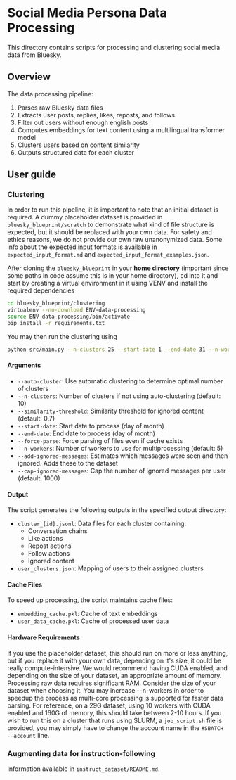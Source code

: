 # Social Media Persona Data Processing

This directory contains scripts for processing and clustering social media data from Bluesky.

## Overview

The data processing pipeline:
1. Parses raw Bluesky data files
2. Extracts user posts, replies, likes, reposts, and follows
3. Filter out users without enough english posts
4. Computes embeddings for text content using a multilingual transformer model
5. Clusters users based on content similarity
6. Outputs structured data for each cluster

## User guide

### Clustering
In order to run this pipeline, it is important to note that an initial dataset
is required. A dummy placeholder dataset is provided in `bluesky_blueprint/scratch` to
demonstrate what kind of file structure is expected, but
it should be replaced with your own data. For safety and ethics reasons, we do
not provide our own raw unanonymized data. Some info about the expected input formats
is available in `expected_input_format.md` and `expected_input_format_examples.json`.

After cloning the `bluesky_blueprint` in your **home directory** (important since some paths
in code assume this is in your home directory), cd into it and start by creating a virtual
environment in it using VENV and install the required dependencies

```bash
cd bluesky_blueprint/clustering
virtualenv --no-download ENV-data-processing
source ENV-data-processing/bin/activate
pip install -r requirements.txt
```

You may then run the clustering using

```bash
python src/main.py --n-clusters 25 --start-date 1 --end-date 31 --n-workers 1
```

#### Arguments

- `--auto-cluster`: Use automatic clustering to determine optimal number of clusters
- `--n-clusters`: Number of clusters if not using auto-clustering (default: 10)
- `--similarity-threshold`: Similarity threshold for ignored content (default: 0.7)
- `--start-date`: Start date to process (day of month)
- `--end-date`: End date to process (day of month)
- `--force-parse`: Force parsing of files even if cache exists
- `--n-workers`: Number of workers to use for multiprocessing (default: 5)
- `--add-ignored-messages`: Estimates which messages were seen and then ignored. Adds these to the dataset
- `--cap-ignored-messages`: Cap the number of ignored messages per user (default: 1000)

#### Output

The script generates the following outputs in the specified output directory:
- `cluster_[id].jsonl`: Data files for each cluster containing:
    - Conversation chains
    - Like actions
    - Repost actions
    - Follow actions
    - Ignored content
- `user_clusters.json`: Mapping of users to their assigned clusters

#### Cache Files

To speed up processing, the script maintains cache files:
- `embedding_cache.pkl`: Cache of text embeddings
- `user_data_cache.pkl`: Cache of processed user data

#### Hardware Requirements

If you use the placeholder dataset, this should run on more or less anything, but if
you replace it with your own data, depending on it's size, it could be really
compute-intensive. We would recommend having CUDA enabled, and depending on the
size of your dataset, an appropriate amount of memory. Processing raw data requires
significant RAM. Consider the size of your dataset when choosing it. You may increase --n-workers
in order to speedup the process as multi-core processing is supported for faster
data parsing. For reference, on a 29G dataset, using 10 workers with CUDA enabled
and 160G of memory, this should take between 2-10 hours. If
you wish to run this on a cluster that runs using SLURM, a `job_script.sh` file is
provided, you may simply have to change the account name in the `#SBATCH --account` line.

### Augmenting data for instruction-following

Information available in `instruct_dataset/README.md`.
